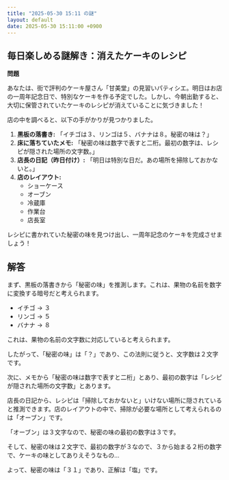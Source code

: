 ```yaml
---
title: "2025-05-30 15:11 の謎"
layout: default
date: 2025-05-30 15:11:00 +0900
---
```

## 毎日楽しめる謎解き：消えたケーキのレシピ

**問題**

あなたは、街で評判のケーキ屋さん「甘美堂」の見習いパティシエ。明日はお店の一周年記念日で、特別なケーキを作る予定でした。しかし、今朝出勤すると、大切に保管されていたケーキのレシピが消えていることに気づきました！

店の中を調べると、以下の手がかりが見つかりました。

1.  **黒板の落書き:** 
    「イチゴは３、リンゴは５、バナナは８。秘密の味は？」
2.  **床に落ちていたメモ:**
    「秘密の味は数字で表すと二桁。最初の数字は、レシピが隠された場所の文字数。」
3.  **店長の日記（昨日付け）:**
    「明日は特別な日だ。あの場所を掃除しておかないと。」
4.  **店のレイアウト:**
    *   ショーケース
    *   オーブン
    *   冷蔵庫
    *   作業台
    *   店長室

レシピに書かれていた秘密の味を見つけ出し、一周年記念のケーキを完成させましょう！

## 解答

まず、黒板の落書きから「秘密の味」を推測します。これは、果物の名前を数字に変換する暗号だと考えられます。

*   イチゴ → ３
*   リンゴ → ５
*   バナナ → ８

これは、果物の名前の文字数に対応していると考えられます。

したがって、「秘密の味」は「？」であり、この法則に従うと、文字数は２文字です。

次に、メモから「秘密の味は数字で表すと二桁」とあり、最初の数字は「レシピが隠された場所の文字数」とあります。

店長の日記から、レシピは「掃除しておかないと」いけない場所に隠されていると推測できます。店のレイアウトの中で、掃除が必要な場所として考えられるのは「オーブン」です。

「オーブン」は３文字なので、秘密の味の最初の数字は３です。

そして、秘密の味は２文字で、最初の数字が３なので、３から始まる２桁の数字で、ケーキの味としてありえそうなもの…

よって、秘密の味は「３１」であり、正解は「塩」です。
